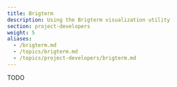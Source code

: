 ```yaml
---
title: Brigterm
description: Using the Brigterm visualization utility
section: project-developers
weight: 5
aliases:
  - /brigterm.md
  - /topics/brigterm.md
  - /topics/project-developers/brigterm.md
---
```


TODO